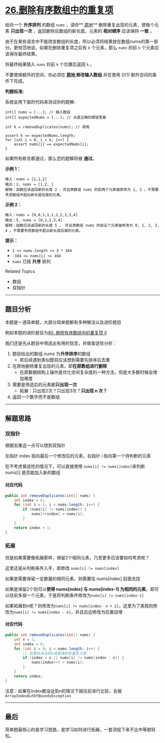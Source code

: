 # [26.删除有序数组中的重复项](https://leetcode.cn/problems/remove-duplicates-from-sorted-array/)

给你一个 **升序排列** 的数组 `nums` ，请你**[ 原地](http://baike.baidu.com/item/原地算法)** 删除重复出现的元素，使每个元素 **只出现一次** ，返回删除后数组的新长度。元素的 **相对顺序** 应该保持 **一致** 。

由于在某些语言中不能改变数组的长度，所以必须将结果放在数组nums的第一部分。更规范地说，如果在删除重复项之后有 `k` 个元素，那么 `nums` 的前 `k` 个元素应该保存最终结果。

将最终结果插入 `nums` 的前 `k` 个位置后返回 `k` 。

不要使用额外的空间，你必须在 **[原地 ](https://baike.baidu.com/item/原地算法)修改输入数组** 并在使用 O(1) 额外空间的条件下完成。

**判题标准:**

系统会用下面的代码来测试你的题解:

```
int[] nums = [...]; // 输入数组
int[] expectedNums = [...]; // 长度正确的期望答案

int k = removeDuplicates(nums); // 调用

assert k == expectedNums.length;
for (int i = 0; i < k; i++) {
    assert nums[i] == expectedNums[i];
}
```

如果所有断言都通过，那么您的题解将被 **通过**。



**示例 1：**

```
输入：nums = [1,1,2]
输出：2, nums = [1,2,_]
解释：函数应该返回新的长度 2 ，并且原数组 nums 的前两个元素被修改为 1, 2 。不需要考虑数组中超出新长度后面的元素。
```

**示例 2：**

```
输入：nums = [0,0,1,1,1,2,2,3,3,4]
输出：5, nums = [0,1,2,3,4]
解释：函数应该返回新的长度 5 ， 并且原数组 nums 的前五个元素被修改为 0, 1, 2, 3, 4 。不需要考虑数组中超出新长度后面的元素。
```

**提示：**

- `1 <= nums.length <= 3 * 104`
- `-104 <= nums[i] <= 104`
- `nums` 已按 **升序** 排列

Related Topics

- 数组
- 双指针

---

## 题目分析

本题是一道简单题，大部分简单题都有多种解法以及进阶题目

例如本题的进阶题目为[80. 删除有序数组中的重复项 II](https://leetcode.cn/problems/remove-duplicates-from-sorted-array-ii/)

我们还是先从题目中筛选出有用的信息，并做普适性分析：

1. 题目给出的数组 nums 为**升序排序**的数组
   - 若后续遇到类似题目应该想到需要先排序后去重
2. 在原地删除重复出现的元素，即**在原数组进行删除**
   - 在原数据结构上操作是优化空间复杂度的一种方法，但是大多数时候会增加难度
3. 需要是筛选后的元素都**只出现一次**
   - 拓展：只出现2次？只出现3次？**只出现 n 次？**
4. 返回一个数字而不是数组

---

## 解题思路

### 双指针

根据去重这一点可以想到双指针

左指针 index 指向最后一个修改后的元素，右指针 i 指向第一个待判断的元素

在不考虑普适性的情况下，可以直接使用 `nums[i] != nums[index]`来判断 nums[i] 是否能加入新的数组

#### 对应代码

```java
public int removeDuplicates(int[] nums) {
    int index = 0;
    for (int i = 1; i < nums.length; i++) {
        if (nums[i] != nums[index]) {
            nums[++index] = nums[i];
        }
    }
    return index + 1;
}
```

### 拓展

但是如果需要像拓展那样，保留2个相同元素，乃至更多应该要如何考虑呢？

这里还是从判断条件入手，即修改 `nums[i] != nums[index]`

如果是需要保留一定数量的相同元素，则需要往 nums[index] 前面去找

如果是保留2个则可以**使得 nums[index] 与 nums[index-1] 为相同的元素**，即可以往前多探一个元素，于是将判断条件修改为`nums[i] != nums[index-1]`

如果拓展到n呢？则修改为`nums[i] != nums[index- n + 1]`，这里为了美观则修改为`nums[i] != nums[index - n]`，并且后边修改为后置自增

#### 对应代码

```java
public int removeDuplicates(int[] nums) {
    int n = 1;
    int index = 0;
    for (int i = 0; i < nums.length; i++) {
        // 如果尚未达到n或者遇到非重复元素
        if (index < n || nums[i] != nums[index - n]) {
            nums[index++] = nums[i];
        }
    }
    return index;
}
```

注意：如果在index都没达到n的情况下就往前进行比较，会报`ArrayIndexOutOfBoundsException`

---

## 最后

简单题最核心的是学习思路，是学习如何进行拓展，一套流程下来不比中等题轻松。




